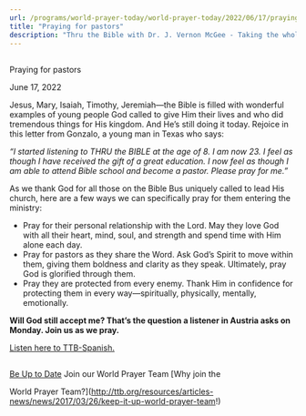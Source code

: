 ```yaml
---
url: /programs/world-prayer-today/world-prayer-today/2022/06/17/praying-for-pastors
title: "Praying for pastors"
description: "Thru the Bible with Dr. J. Vernon McGee - Taking the whole Word to the whole world"
---
```







## 
 Praying for pastors


June 17, 2022




Jesus, Mary, Isaiah, Timothy, Jeremiah—the Bible is filled with wonderful examples of young people God called to give Him their lives and who did tremendous things for His kingdom. And He’s still doing it today. Rejoice in this letter from Gonzalo, a young man in Texas who says:

*“I started listening to THRU the BIBLE at the age of 8. I am now 23. I feel as though I have received the gift of a great education. I now feel as though I am able to attend Bible school and become a pastor. Please pray for me.”*

As we thank God for all those on the Bible Bus uniquely called to lead His church, here are a few ways we can specifically pray for them entering the ministry:

* Pray for their personal relationship with the Lord. May they love God with all their heart, mind, soul, and strength and spend time with Him alone each day.
* Pray for pastors as they share the Word. Ask God’s Spirit to move within them, giving them boldness and clarity as they speak. Ultimately, pray God is glorified through them.
* Pray they are protected from every enemy. Thank Him in confidence for protecting them in every way—spiritually, physically, mentally, emotionally.

**Will God still accept me? That’s the question a listener in Austria asks on Monday. Join us as we pray.**

[Listen here to TTB-Spanish.](https://ttb.twr.org/home/day,0425/language,SPA-LAT)







## 




[Be Up to Date](http://feeds.feedburner.com/WorldPrayerToday "World Prayer Today RSS Feed")
Join our World Prayer Team
[Why join the  

World Prayer Team?](http://ttb.org/resources/articles-news/news/2017/03/26/keep-it-up-world-prayer-team!)




